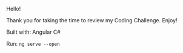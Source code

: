 ﻿Hello!

Thank you for taking the time to review my Coding Challenge. Enjoy!

Built with:
Angular
C#

Run:
`ng serve --open`